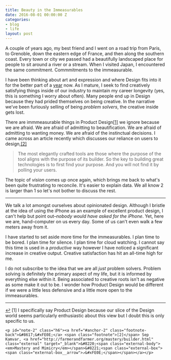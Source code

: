 ```yaml
---
title: Beauty in the Immeasurables
date: 2016-08-01 00:00:00 Z
categories:
- blog
- life
layout: post
---
```


A couple of years ago, my best friend and I went on a road trip from Paris, to Grenoble, down the eastern edge of France, and then along the southern coast. Every town or city we passed had a beautifully landscaped place for people to sit around a river or a stream. When I visited Japan, I encountered the same commitment. Commmitments to the immeasurable.

I have been thinking about art and expression and where Design fits into it for the better part of a [year](http://helentran.com/design-as-art) now. As I mature, I seek to find creatively satisfying things inside of our industry to maintain my career longevity (yes, this is something I worry about often). Many people end up in Design because they had prided themselves on being creative. In the narrative we&rsquo;ve been furiously selling of being *problem solvers*, the creative inside gets lost. 

There are immmeasurable things in Product Design<a id="anchor-1" href="#note-1" class="fieldnotes-anchor">[1]</a> we ignore because we are afraid. We are afraid of admitting to beautification. We are afraid of admitting to wanting money. We are afraid of the instinctual decisions. I came across an article recently which discusses our reliance on users to design,<a id="anchor-2" href="#note-2" class="fieldnotes-anchor">[2]</a> 

> The most elegantly crafted tools are those where the purpose of the tool aligns with the purpose of its builder. So the key to building great technologies is to first find your purpose. And you will not find it by polling your users.

The topic of *vision* comes up once again, which brings me back to what's been quite frustrating to reconcile. It's easier to explain data. We all know 2 is larger than 1 so let's not bother to discuss the rest. 

<hr class="small">

We talk a lot amongst ourselves about opinionated design. Although I bristle at the idea of using the iPhone as an example of excellent product design, I can't help but point out–*nobody would have asked for the iPhone*. Yet, here we are, hand-computer on us every day. Some of us can't even walk a few meters away from it.

I have started to set aside more time for the immeasurables. I plan time to be bored. I plan time for silence. I plan time for cloud watching. I cannot say this time is used in a *productive* way however I have noticed a significant increase in creative output. Creative satisfaction has hit an all-time high for me.

I do not subscribe to the idea that we are all *just* problem solvers. Problem solving is definitely the primary aspect of my life, but it is informed by everything else within it. Being associated to creative roots isn't as negative as some make it out to be. I wonder how Product Design would be different if we were a little less defensive and a little more open to the immeasurables.

<hr class="small">

<div class="fieldnotes">
    <p id="note-1" class="h6"><a href="#anchor-1" class="footnote-back">&#8617;&#xFE0E;</a> <span class="footnote">[1]</span> I specifically say Product Design because our slice of the Design world seems particularly enthusiastic about this view but I doubt this is only specific to us.</p>

    <p id="note-2" class="h6"><a href="#anchor-2" class="footnote-back">&#8617;&#xFE0E;</a> <span class="footnote">[2]</span> Sep Kamvar, <a href="http://farmerandfarmer.org/mastery/builder.html" class="external" target="_blank">&#8220;<span class="external-body"><em>Mastery and Mimicry</em></span>&#8221;<span class="external-box"><span class="external-box__arrow">↗&#xFE0E;</span></span></a></p>
</div>